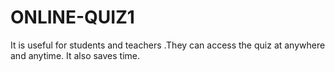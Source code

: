 # ONLINE-QUIZ1
It is useful for students and teachers .They can access the quiz at anywhere and anytime. It also saves time.
